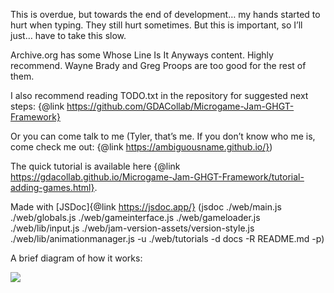 This is overdue, but towards the end of development… my hands started to hurt when typing. They still hurt sometimes. But this is important, so I’ll just… have to take this slow.

Archive.org has some Whose Line Is It Anyways content. Highly recommend. Wayne Brady and Greg Proops are too good for the rest of them. 

I also recommend reading TODO.txt in the repository for suggested next steps: {@link https://github.com/GDACollab/Microgame-Jam-GHGT-Framework}

Or you can come talk to me (Tyler, that’s me. If you don’t know who me is, come check me out: {@link https://ambiguousname.github.io/})

The quick tutorial is available here {@link https://gdacollab.github.io/Microgame-Jam-GHGT-Framework/tutorial-adding-games.html}.

Made with [JSDoc]{@link https://jsdoc.app/} (jsdoc ./web/main.js ./web/globals.js ./web/gameinterface.js ./web/gameloader.js ./web/lib/input.js ./web/jam-version-assets/version-style.js ./web/lib/animationmanager.js -u ./web/tutorials -d docs -R README.md -p)

A brief diagram of how it works:

<img src="diagram.png"/>